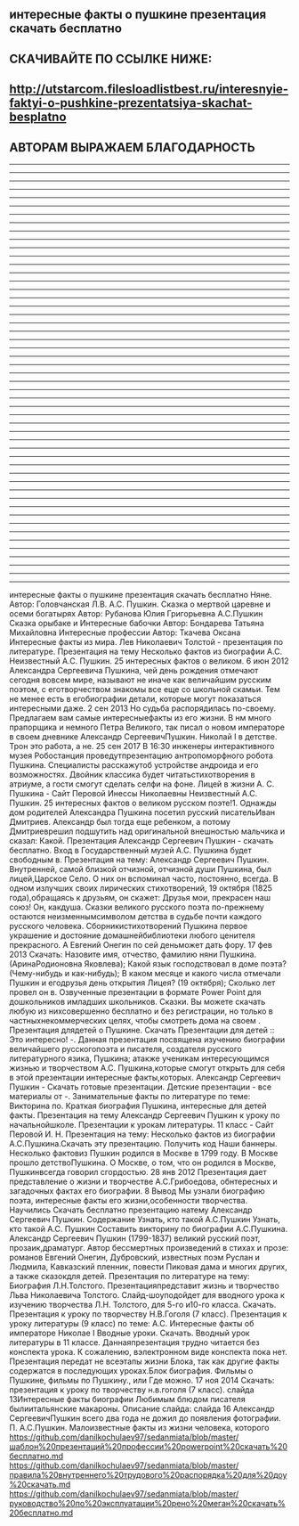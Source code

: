 интересные факты о пушкине презентация скачать бесплатно
--------------------------------------------------
СКАЧИВАЙТЕ ПО ССЫЛКЕ НИЖЕ:
--------------------------------------------------
http://utstarcom.filesloadlistbest.ru/interesnyie-faktyi-o-pushkine-prezentatsiya-skachat-besplatno
--------------------------------------------------
АВТОРАМ ВЫРАЖАЕМ БЛАГОДАРНОСТЬ
--------------------------------------------------
--------------------------------------------------
--------------------------------------------------
--------------------------------------------------
--------------------------------------------------
--------------------------------------------------
--------------------------------------------------
--------------------------------------------------
--------------------------------------------------
--------------------------------------------------
--------------------------------------------------
--------------------------------------------------
--------------------------------------------------
--------------------------------------------------
--------------------------------------------------
--------------------------------------------------
--------------------------------------------------
--------------------------------------------------
--------------------------------------------------
--------------------------------------------------
--------------------------------------------------
--------------------------------------------------
--------------------------------------------------
--------------------------------------------------
--------------------------------------------------
--------------------------------------------------
--------------------------------------------------
--------------------------------------------------
--------------------------------------------------
--------------------------------------------------
--------------------------------------------------
--------------------------------------------------
--------------------------------------------------
--------------------------------------------------
--------------------------------------------------
--------------------------------------------------
--------------------------------------------------
--------------------------------------------------
--------------------------------------------------
--------------------------------------------------
--------------------------------------------------
--------------------------------------------------
--------------------------------------------------
--------------------------------------------------
--------------------------------------------------
--------------------------------------------------
--------------------------------------------------
--------------------------------------------------
--------------------------------------------------
--------------------------------------------------
--------------------------------------------------
--------------------------------------------------
интересные факты о пушкине презентация скачать бесплатно Няне. Автор: Головчанская Л.В. А.С. Пушкин. Сказка о мертвой царевне и осеми богатырях Автор: Рубанова Юлия Григорьевна  А.С.Пушкин Сказка орыбаке и  Интересные бабочки Автор: Бондарева Татьяна Михайловна Интересные профессии Автор: Ткачева Оксана  Интересные факты из мира. Лев Николаевич Толстой - презентация по литературе. Презентация на тему Несколько фактов из биографии А.С. Неизвестный А.С. Пушкин. 25 интересных фактов о великом. 6 июн 2012  Александра Сергеевича Пушкина, чей день рождения отмечают сегодня вовсем мире, называют не иначе как величайшим русским поэтом, с еготворчеством знакомы все еще со школьной скамьи. Тем не менее есть в егобиографии детали, которые могут показаться интересными даже. 2 сен 2013  Но судьба распорядилась по-своему. Предлагаем вам самые интересныефакты из его жизни.  В нм много прапорщика и немного Петра Великого,  так писал о новом императоре в своем дневнике Александр СергеевичПушкин. Николай I в детстве. Трон  это работа, а не. 25 сен 2017  В 16:30 инженеры интерактивного музея Робостанция проведутпрезентацию антропоморфного робота Пушкина. Специалисты расскажутоб устройстве андроида и его возможностях. Двойник классика будет читатьстихотворения в атриуме, а гости смогут сделать селфи на фоне. Лицей в жизни А. С. Пушкина - Сайт Перовой Инессы Николаевны
Неизвестный А.С. Пушкин. 25 интересных фактов о великом русском поэте!1. Однажды дом родителей Александра Пушкина посетил русский писательИван Дмитриев. Александр был тогда еще ребенком, а потому Дмитриеврешил подшутить над оригинальной внешностью мальчика и сказал: Какой. Презентация Александр Сергеевич Пушкин - скачать бесплатно. Вход в Государственный музей А.С. Пушкина будет свободным в. Презентация на тему: Александр Сергеевич Пушкин. Внутренней, самой близкой отчизной, отчизной души Пушкина, был лицей,Царское Село. О них он вспоминал часто, постоянно, всегда. В одном излучших своих лирических стихотворений, 19 октября (1825 года),обращаясь к друзьям, он скажет: Друзья мои, прекрасен наш союз! Он, какдуша. Сказки великого русского поэта по-прежнему остаются неизменнымсимволом детства в судьбе почти каждого русского человека. Сборникистихотворений Пушкина  первое украшение и достояние домашнейбиблиотеки любого ценителя прекрасного. А Евгений Онегин по сей деньможет дать фору. 17 фев 2013  Скачать:  Назовите имя, отчество, фамилию няни Пушкина. (АринаРодионовна Яковлева); Какой язык господствовал в доме поэта?  (Чему-нибудь и как-нибудь); В каком месяце и какого числа отмечали Пушкин и егодрузья день открытия Лицея? (19 октября); Сколько лет провел он в. Озвученные презентации в формате Power Point для дошкольников имладших школьников. Сказки.  Вы можете скачать любую из нихсовершенно бесплатно и без регистрации, но только в частныхнекоммерческих целях, чтобы смотреть дома на своем . Презентация длядетей о Пушкине. Скачать
Презентации для детей :: Это интересно! -. Данная презентация посвящена изучению биографии величайшего русскогопоэта и писателя, создателя русского литературного язика,  Пушкина; атакже ученикам интересующимся жизнью и творчеством А.С. Пушкина,которые смогут открыть для себя в этой презентации интересные факты,которых. Александр Сергеевич Пушкин - Скачать готовые презентации. Детские презентации - все материалы от -. Занимательные факты по литературе по теме: Викторина по. Краткая биография Пушкина, интересные для детей факты. Презентация на тему Александр Сергеевич Пушкин к уроку по начальнойшколе. Презентации к урокам литературы. 11 класс - Сайт Перовой И. Н.
Презентация на тему: Несколько фактов из биографии А.С.Пушкина.Скачать эту презентацию. Получить код Наши баннеры. Несколько фактовиз  Пушкин родился в Москве в 1799 году. В Москве прошло детствоПушкина. О Москве, о том, что он родился в Москве, Пушкинвсегда говорил сгордостью. 28 янв 2012  Презентация дает представление о жизни и творчестве А.С.Грибоедова, обнтересных и загадочных фактах его биографии. 8 Вывод Мы узнали биографию поэта, интересные факты его жизни,особенности творчества. Научились  Скачать бесплатно презентацию натему Александр Сергеевич Пушкин. Содержание Узнать, кто такой А.С.Пушкин Узнать, кто такой А.С. Пушкин Составить викторину по биографии А.С.Пушкина. Александр Сергеевич Пушкин (1799-1837)  великий русский поэт, прозаик,драматург. Автор бессмертных произведений в стихах и прозе: романов Евгений Онегин, Дубровский, известных поэм Руслан и Людмила, Кавказский пленник, повести Пиковая дама и многих других, а также сказокдля детей. Презентация по литературе на тему: Биография Л.Н.Толстого. Презентацияпредставит жизнь и творчество Льва Николаевича Толстого. Слайд-шоуподойдет для вводного урока к изучению творчества Л.Н. Толстого, для 5-го и10-го класса. Скачать. Презентация к уроку по творчеству Н.В.Гоголя (7 класс). Презентация к уроку литературы (9 класс) по теме: А.С. Интересные факты об императоре Николае I
Вводные уроки. Скачать. Вводный урок литературы в 11 классе. Даннаяпрезентация трудно читается без конспекта урока. К сожалению, вэлектронном виде конспекта пока нет.  Презентация передат не всеэтапы жизни Блока, так как другие факты содержатся в последующих уроках.Блок биография. Фильмы о Пушкине, фильмы по Пушкину., или Где можно. 17 ноя 2014  Скачать: презентация к уроку по творчеству н.в.гоголя (7 класс).  слайда 13Интересные факты биографии Любимым блюдом писателя былиитальянские макароны. Описание слайда:  слайда 16 Александр СергеевичПушкин всего два года не дожил до появления фотографии. П. А.С.Пушкин. Малоизвестные факты из жизни человека, которого
https://github.com/danilkochulaev97/sedanmiata/blob/master/шаблон%20презентаций%20профессии%20powerpoint%20скачать%20бесплатно.md
https://github.com/danilkochulaev97/sedanmiata/blob/master/правила%20внутреннего%20трудового%20распорядка%20для%20доу%20скачать.md
https://github.com/danilkochulaev97/sedanmiata/blob/master/руководство%20по%20эксплуатации%20рено%20меган%20скачать%20бесплатно.md